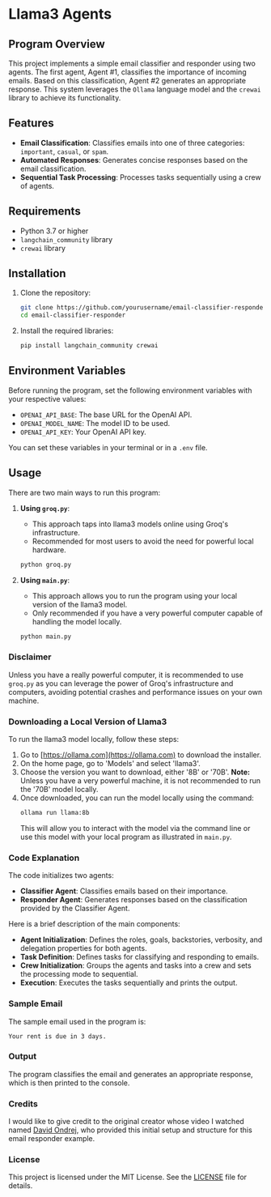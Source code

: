 # Llama3 Agents

## Program Overview

This project implements a simple email classifier and responder using two agents. The first agent, Agent #1, classifies the importance of incoming emails. Based on this classification, Agent #2 generates an appropriate response. This system leverages the `Ollama` language model and the `crewai` library to achieve its functionality.

## Features

- **Email Classification**: Classifies emails into one of three categories: `important`, `casual`, or `spam`.
- **Automated Responses**: Generates concise responses based on the email classification.
- **Sequential Task Processing**: Processes tasks sequentially using a crew of agents.

## Requirements

- Python 3.7 or higher
- `langchain_community` library
- `crewai` library

## Installation

1. Clone the repository:

    ```sh
    git clone https://github.com/yourusername/email-classifier-responder.git
    cd email-classifier-responder
    ```

2. Install the required libraries:

    ```sh
    pip install langchain_community crewai
    ```

## Environment Variables

Before running the program, set the following environment variables with your respective values:

- `OPENAI_API_BASE`: The base URL for the OpenAI API.
- `OPENAI_MODEL_NAME`: The model ID to be used.
- `OPENAI_API_KEY`: Your OpenAI API key.

You can set these variables in your terminal or in a `.env` file.

## Usage

There are two main ways to run this program:

1. **Using `groq.py`**:
   - This approach taps into llama3 models online using Groq's infrastructure.
   - Recommended for most users to avoid the need for powerful local hardware.
   
    ```sh
    python groq.py
    ```

2. **Using `main.py`**:
   - This approach allows you to run the program using your local version of the llama3 model.
   - Only recommended if you have a very powerful computer capable of handling the model locally.

    ```sh
    python main.py
    ```

### Disclaimer

Unless you have a really powerful computer, it is recommended to use `groq.py` as you can leverage the power of Groq's infrastructure and computers, avoiding potential crashes and performance issues on your own machine.

### Downloading a Local Version of Llama3

To run the llama3 model locally, follow these steps:

1. Go to [https://ollama.com](https://ollama.com) to download the installer.
2. On the home page, go to 'Models' and select 'llama3'.
3. Choose the version you want to download, either '8B' or '70B'. **Note:** Unless you have a very powerful machine, it is not recommended to run the '70B' model locally.
4. Once downloaded, you can run the model locally using the command:
    ```sh
    ollama run llama:8b
    ```
    This will allow you to interact with the model via the command line or use this model with your local program as illustrated in `main.py`.

### Code Explanation

The code initializes two agents:
- **Classifier Agent**: Classifies emails based on their importance.
- **Responder Agent**: Generates responses based on the classification provided by the Classifier Agent.

Here is a brief description of the main components:

- **Agent Initialization**: Defines the roles, goals, backstories, verbosity, and delegation properties for both agents.
- **Task Definition**: Defines tasks for classifying and responding to emails.
- **Crew Initialization**: Groups the agents and tasks into a crew and sets the processing mode to sequential.
- **Execution**: Executes the tasks sequentially and prints the output.

### Sample Email

The sample email used in the program is:

```plaintext
Your rent is due in 3 days.
```

### Output
The program classifies the email and generates an appropriate response, which is then printed to the console.

### Credits
I would like to give credit to the original creator whose video I watched named [David Ondrej](https://www.youtube.com/@DavidOndrej), who provided this initial setup and structure for this email responder example.

### License
This project is licensed under the MIT License. See the [LICENSE](https://opensource.org/license/mit) file for details.